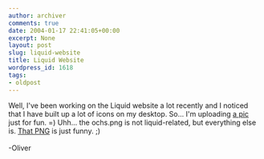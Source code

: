 ```yaml
---
author: archiver
comments: true
date: 2004-01-17 22:41:05+00:00
excerpt: None
layout: post
slug: liquid-website
title: Liquid Website
wordpress_id: 1618
tags:
- oldpost
---
```


Well, I've been working on the Liquid website a lot recently and I noticed that I have built up a lot of icons on my desktop.  So... I'm uploading <a href="http://www.oliverweb.com/stuff/liquidwork.jpg">a pic</a> just for fun. =) Uhh... the ochs.png is not liquid-related, but everything else is.  <a href="http://www.oliverweb.com/stuff/ochs.png">That PNG</a> is just funny. ;)<br /><br />-Oliver